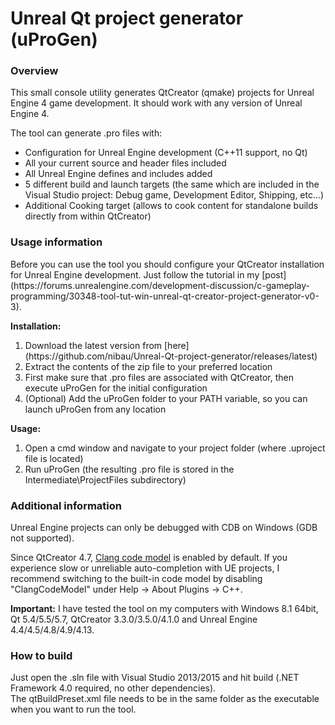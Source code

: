 # Unreal Qt project generator (uProGen)
<h3>Overview</h3>
This small console utility generates QtCreator (qmake) projects for Unreal Engine 4 game development.
It should work with any version of Unreal Engine 4.

The tool can generate .pro files with:
<ul>
  <li>Configuration for Unreal Engine development (C++11 support, no Qt)</li>
  <li>All your current source and header files included</li>
  <li>All Unreal Engine defines and includes added</li>
  <li>5 different build and launch targets (the same which are included in the Visual Studio project: Debug game, Development Editor, Shipping, etc...)</li>
  <li>Additional Cooking target (allows to cook content for standalone builds directly from within QtCreator)</li>
</ul>

<h3>Usage information</h3>
Before you can use the tool you should configure your QtCreator installation for Unreal Engine development.
Just follow the tutorial in my [post](https://forums.unrealengine.com/development-discussion/c-gameplay-programming/30348-tool-tut-win-unreal-qt-creator-project-generator-v0-3).

<b>Installation:</b>
<ol>
  <li>Download the latest version from [here](https://github.com/nibau/Unreal-Qt-project-generator/releases/latest)</li>
  <li>Extract the contents of the zip file to your preferred location</li>
  <li>First make sure that .pro files are associated with QtCreator, then execute uProGen for the initial configuration</li>
  <li>(Optional) Add the uProGen folder to your PATH variable, so you can launch uProGen from any location</li>
</ol>

<b>Usage:</b>
<ol>
  <li>Open a cmd window and navigate to your project folder (where .uproject file is located)</li>
  <li>Run uProGen (the resulting .pro file is stored in the Intermediate\ProjectFiles subdirectory)
</ol>

<h3>Additional information</h3>

Unreal Engine projects can only be debugged with CDB on Windows (GDB not supported).

Since QtCreator 4.7, [Clang code model](https://blog.qt.io/blog/2018/06/05/qt-creators-clang-code-model/) is enabled by default. If you experience slow or unreliable auto-completion with UE projects, I recommend switching to the built-in code model by disabling "ClangCodeModel" under Help -> About Plugins -> C++.

<b>Important:</b> I have tested the tool on my computers with Windows 8.1 64bit, Qt 5.4/5.5/5.7, QtCreator 3.3.0/3.5.0/4.1.0 and Unreal Engine 4.4/4.5/4.8/4.9/4.13.

<h3>How to build</h3>
Just open the .sln file with Visual Studio 2013/2015 and hit build (.NET Framework 4.0 required, no other dependencies).<br>
The qtBuildPreset.xml file needs to be in the same folder as the executable when you want to run the tool.
